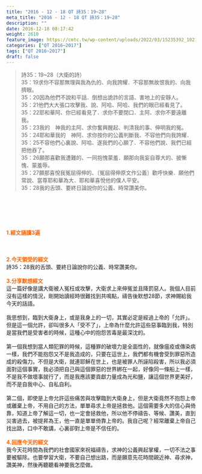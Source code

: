 ```yaml
---
title: "2016 - 12 - 18 QT 詩35：19~28"
meta_title: "2016 - 12 - 18 QT 詩35：19~28"
description: ""
date: 2016-12-18 08:17:42
weight: 2610
feature_image: https://cmtc.tw/wp-content/uploads/2022/03/15235392_10211799862337740_180693556567566654_o-1.webp
categories: ["QT 2016~2017"]
tags: ["QT 2016~2017"]
draft: false
---
```


<blockquote>詩35：19~28（大衛的詩）<br />
35：19求你不容那無理與我為仇的、向我誇耀．不容那無故恨我的、向我擠眼。<br />
35：20因為他們不說和平話．倒想出詭詐的言語、害地上的安靜人。<br />
35：21他們大大張口攻擊我、說、阿哈、阿哈、我們的眼已經看見了。<br />
35：22耶和華阿、你已經看見了．求你不要閉口．主阿、求你不要遠離我。<br />
35：23我的　神我的主阿、求你奮興醒起、判清我的事、伸明我的冤。<br />
35：24耶和華我的　神阿、求你按你的公義判斷我、不容他們向我誇耀．<br />
35：25不容他們心裏說、阿哈、遂我們的心願了．不容他們說、我們已經把他吞了。<br />
35：26願那喜歡我遭難的、一同抱愧蒙羞．願那向我妄自尊大的、披慚愧、蒙羞辱。<br />
35：27願那喜悅我冤屈得伸的、〔冤屈得伸原文作公義〕歡呼快樂．願他們常說、當尊耶和華為大．耶和華喜悅他的僕人平安。<br />
35：28我的舌頭、要終日論說你的公義、時常讚美你。</blockquote><br />
&nbsp;<br />
<br />
&nbsp;<br />
<br />
<span style="color: #ff6600;"><strong>1.</strong><strong>經文誦讀3遍</strong></span><br />
<br />
<span style="color: #ff6600;"><strong> </strong></span><br />
<br />
<span style="color: #ff6600;"><strong>2.</strong><strong>今天領受的經文<br />
</strong></span>詩35：28我的舌頭、要終日論說你的公義、時常讚美你。<br />
<br />
<span style="color: #ff6600;"><strong>3.</strong><strong>分享默想經文<br />
</strong></span>這一篇好像是講大衛被人冤枉或攻擊，大衛求上來伸冤並且降罰惡人。我個人目前沒有這樣的情況，剛開始讀經時很難找到共鳴點，禱告後默想28節，求神賜給我今天的話語。<br />
<br />
我思想到，臨到大衛身上，或是我身上的一切，其實必定是經過上帝的「允許」。但是這一個允許，卻叫很多人「受不了」，上帝為什麼允許這些惡事臨到我，特別是當我們是受害者的時候，這種心中的抱怨苦毒是最深沈的。<br />
<br />
第一個我想到當人類犯罪的時候，這種罪的破壞力是全面性的，就像瘟疫或傳染病一樣，我們不能抱怨又不是我造成的，只要在這世上，我們都有機會受到罪惡所造成的殺傷力。不但是大衛，就連耶穌在世上，也是被罪人所誣陷殺害，所以我必須面對這個事實，我必須把自己與這個罪惡的世界綁在一起，好像同一條船上一樣，不是我不做壞事就行了，而是我應該要貢獻力量成為光和鹽，讓這個世界更美好，而不是自我中心、自私自利。<br />
<br />
第二個，即使是上帝允許這些痛苦與攻擊臨到大衛身上，但是大衛竟然不抱怨上帝或離棄上帝，不用自己的方法，單單尋求上帝是拯救他。這個需要多大的信心與倚靠，知道上帝了解這一切，也一定會拯救他，所以他不停禱告、等候、讚美，直到災害過去，被提昇為王，他一直是單單倚靠上帝的。我自己呢？經常離棄上帝自己找出路，口中不敢講，心裏卻對上帝是不信任的。<br />
<br />
<span style="color: #ff6600;"><strong>4.</strong><strong>回應今天的經文<br />
</strong></span>我今天花時間為我們的社會國家來祝福禱告，求神的公義興起掌權，一切不法之事要被驅除。也要學習大衛，不要自己想出路，而是願意先花時間親近神、尋求神，讚美神，然後再聽聽看神要我怎麼做。
        